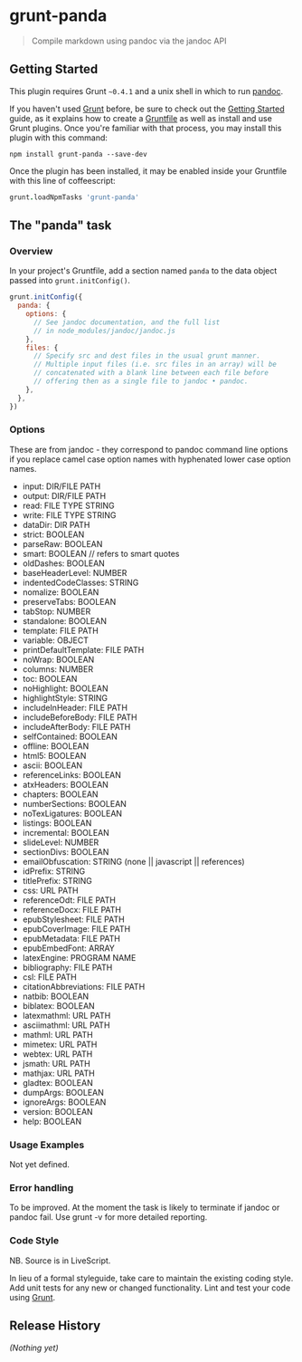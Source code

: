 # grunt-panda

> Compile markdown using pandoc via  the jandoc API

## Getting Started
This plugin requires Grunt `~0.4.1` and a unix shell in which to run [pandoc](http://johnmacfarlane.net/pandoc/README.html).

If you haven't used [Grunt](http://gruntjs.com/) before, be sure to check out the [Getting Started](http://gruntjs.com/getting-started) guide, as it explains how to create a [Gruntfile](http://gruntjs.com/sample-gruntfile) as well as install and use Grunt plugins. Once you're familiar with that process, you may install this plugin with this command:

```shell
npm install grunt-panda --save-dev
```

Once the plugin has been installed, it may be enabled inside your Gruntfile with this line of coffeescript:

```coffee
grunt.loadNpmTasks 'grunt-panda'
```

## The "panda" task

### Overview
In your project's Gruntfile, add a section named `panda` to the data object passed into `grunt.initConfig()`.

```js
grunt.initConfig({
  panda: {
    options: {
      // See jandoc documentation, and the full list 
      // in node_modules/jandoc/jandoc.js
    },
    files: {
      // Specify src and dest files in the usual grunt manner.
      // Multiple input files (i.e. src files in an array) will be
      // concatenated with a blank line between each file before
      // offering then as a single file to jandoc • pandoc.
    },
  },
})
```

### Options

These are from jandoc - they correspond to pandoc command line options
if you replace camel case option names with hyphenated lower case option names.

 * input: DIR/FILE PATH
 * output: DIR/FILE PATH
 * read: FILE TYPE STRING
 * write: FILE TYPE STRING
 * dataDir: DIR PATH
 * strict: BOOLEAN
 * parseRaw: BOOLEAN
 * smart: BOOLEAN  // refers to smart quotes
 * oldDashes: BOOLEAN
 * baseHeaderLevel: NUMBER
 * indentedCodeClasses: STRING
 * nomalize: BOOLEAN
 * preserveTabs: BOOLEAN
 * tabStop: NUMBER
 * standalone: BOOLEAN
 * template: FILE PATH
 * variable: OBJECT
 * printDefaultTemplate: FILE PATH
 * noWrap: BOOLEAN
 * columns: NUMBER
 * toc: BOOLEAN
 * noHighlight: BOOLEAN
 * highlightStyle: STRING
 * includeInHeader: FILE PATH
 * includeBeforeBody: FILE PATH
 * includeAfterBody: FILE PATH
 * selfContained: BOOLEAN
 * offline: BOOLEAN
 * html5: BOOLEAN
 * ascii: BOOLEAN
 * referenceLinks: BOOLEAN
 * atxHeaders: BOOLEAN
 * chapters: BOOLEAN
 * numberSections: BOOLEAN
 * noTexLigatures: BOOLEAN
 * listings: BOOLEAN
 * incremental: BOOLEAN
 * slideLevel: NUMBER
 * sectionDivs: BOOLEAN
 * emailObfuscation: STRING (none || javascript || references)
 * idPrefix: STRING
 * titlePrefix: STRING
 * css: URL PATH
 * referenceOdt: FILE PATH
 * referenceDocx: FILE PATH
 * epubStylesheet: FILE PATH
 * epubCoverImage: FILE PATH
 * epubMetadata: FILE PATH
 * epubEmbedFont: ARRAY
 * latexEngine: PROGRAM NAME
 * bibliography: FILE PATH
 * csl: FILE PATH
 * citationAbbreviations: FILE PATH
 * natbib: BOOLEAN
 * biblatex: BOOLEAN
 * latexmathml: URL PATH
 * asciimathml: URL PATH
 * mathml: URL PATH
 * mimetex: URL PATH
 * webtex: URL PATH
 * jsmath: URL PATH
 * mathjax: URL PATH
 * gladtex: BOOLEAN
 * dumpArgs: BOOLEAN
 * ignoreArgs: BOOLEAN
 * version: BOOLEAN
 * help: BOOLEAN
 
### Usage Examples

Not yet defined.

### Error handling

To be improved. At the moment the task is likely to terminate if jandoc or pandoc fail.
Use grunt -v for more detailed reporting.

### Code Style

NB. Source is in LiveScript.

In lieu of a formal styleguide, take care to maintain the existing coding style. Add unit tests for any new or changed functionality. Lint and test your code using [Grunt](http://gruntjs.com/).

## Release History
_(Nothing yet)_
